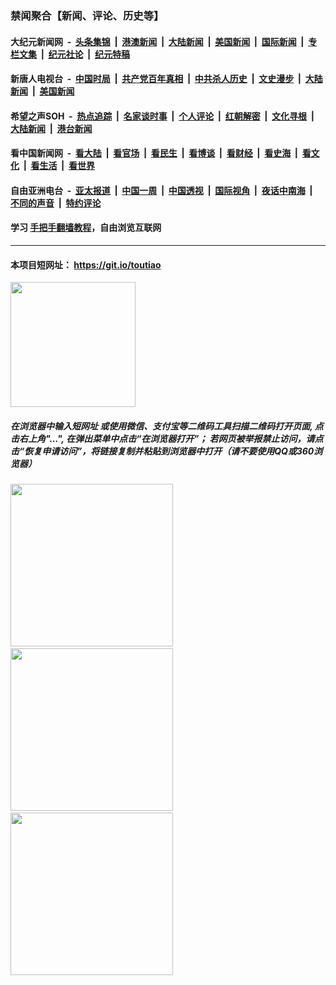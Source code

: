 ### 禁闻聚合【新闻、评论、历史等】

#### 大纪元新闻网 &nbsp;-&nbsp; [头条集锦](indexes/E头条集锦.md?t=02121933) &nbsp;|&nbsp; [港澳新闻](indexes/E港澳新闻.md?t=02121933)  &nbsp;|&nbsp; [大陆新闻](indexes/E大陆新闻.md?t=02121933) &nbsp;|&nbsp; [美国新闻](indexes/E美国新闻.md?t=02121933) &nbsp;|&nbsp; [国际新闻](indexes/E国际新闻.md?t=02121933) &nbsp;|&nbsp; [专栏文集](indexes/E专栏文集.md?t=02121933) &nbsp;|&nbsp; [纪元社论](indexes/E纪元社论.md?t=02121933) &nbsp;|&nbsp; [纪元特稿](indexes/E纪元特稿.md?t=02121933) 

#### 新唐人电视台 &nbsp;-&nbsp; [中国时局](indexes/N中国时局.md?t=02121933) &nbsp;|&nbsp; [共产党百年真相](indexes/N共产党百年真相.md?t=02121933) &nbsp;|&nbsp; [中共杀人历史](indexes/N中共杀人历史.md?t=02121933) &nbsp;|&nbsp; [文史漫步](indexes/N文史漫步.md?t=02121933) &nbsp;|&nbsp; [大陆新闻](indexes/N大陆新闻.md?t=02121933) &nbsp;|&nbsp; [美国新闻](indexes/N美国新闻.md?t=02121933)

#### 希望之声SOH &nbsp;-&nbsp; [热点追踪](indexes/H热点追踪.md?t=02121933) &nbsp;|&nbsp; [名家谈时事](indexes/H名家谈时事.md?t=02121933) &nbsp;|&nbsp; [个人评论](indexes/H个人评论.md?t=02121933)  &nbsp;|&nbsp; [红朝解密](indexes/H红朝解密.md?t=02121933) &nbsp;|&nbsp; [文化寻根](indexes/H文化寻根.md?t=02121933) &nbsp;|&nbsp; [大陆新闻](indexes/H大陆新闻.md?t=02121933) &nbsp;|&nbsp; [港台新闻](indexes/H港台新闻.md?t=02121933)

#### 看中国新闻网 &nbsp;-&nbsp; [看大陆](indexes/S看大陆.md?t=02121933) &nbsp;|&nbsp; [看官场](indexes/S看官场.md?t=02121933) &nbsp;|&nbsp; [看民生](indexes/S看民生.md?t=02121933)  &nbsp;|&nbsp; [看博谈](indexes/S看博谈.md?t=02121933) &nbsp;|&nbsp; [看财经](indexes/S看财经.md?t=02121933) &nbsp;|&nbsp; [看史海](indexes/S看史海.md?t=02121933) &nbsp;|&nbsp; [看文化](indexes/S看文化.md?t=02121933) &nbsp;|&nbsp; [看生活](indexes/S看生活.md?t=02121933) &nbsp;|&nbsp; [看世界](indexes/S看世界.md?t=02121933)

#### 自由亚洲电台 &nbsp;-&nbsp; [亚太报道](indexes/R亚太报道.md?t=02121933) &nbsp;|&nbsp; [中国一周](indexes/R中国一周.md?t=02121933) &nbsp;|&nbsp; [中国透视](indexes/R中国透视.md?t=02121933)  &nbsp;|&nbsp; [国际视角](indexes/R国际视角.md?t=02121933) &nbsp;|&nbsp; [夜话中南海](indexes/R夜话中南海.md?t=02121933) &nbsp;|&nbsp; [不同的声音](indexes/R不同的声音.md?t=02121933) &nbsp;|&nbsp; [特约评论](indexes/R特约评论.md?t=02121933)

#### 学习 [手把手翻墙教程](https://github.com/gfw-breaker/guides/wiki)，自由浏览互联网

----

#### 本项目短网址： https://git.io/toutiao
<img src="https://raw.githubusercontent.com/gfw-breaker/banned-news/master/scripts/img/qr.png" width="200px"/>  

##### 在浏览器中输入短网址 或使用微信、支付宝等二维码工具扫描二维码打开页面, 点击右上角"...", 在弹出菜单中点击“在浏览器打开”； 若网页被举报禁止访问，请点击“恢复申请访问”，将链接复制并粘贴到浏览器中打开（请不要使用QQ或360浏览器）

<img src="https://raw.githubusercontent.com/gfw-breaker/banned-news/master/scripts/img/1.png" width="260px"/> &nbsp; <img src="https://raw.githubusercontent.com/gfw-breaker/banned-news/master/scripts/img/2.png" width="260px"/> &nbsp; <img src="https://raw.githubusercontent.com/gfw-breaker/banned-news/master/scripts/img/3.png" width="260px"/>
